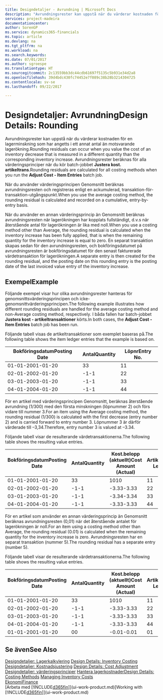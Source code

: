 ```yaml
---
title: Designdetaljer - Avrundning | Microsoft Docs
description: "Avrundningsrester kan uppstå när du värderar kostnaden för en lagerminskning som har angetts i ett annat antal än motsvarande lagerökning. Avrundningsrester beräknas för alla värderingsprinciper när du kör batch-jobbet **Justera kost. artikeltrans**."
services: project-madeira
documentationcenter: 
author: SorenGP
ms.service: dynamics365-financials
ms.topic: article
ms.devlang: na
ms.tgt_pltfrm: na
ms.workload: na
ms.search.keywords: 
ms.date: 07/01/2017
ms.author: sgroespe
ms.translationtype: HT
ms.sourcegitcommit: 2c13559bb3dc44cdb61697f5135c5b931e34d2a8
ms.openlocfilehash: 39d4bdc430fc74452e7f089c38b28b3214304725
ms.contentlocale: sv-se
ms.lasthandoff: 09/22/2017

---
```

# <a name="design-details-rounding"></a><span data-ttu-id="3a6a6-104">Designdetaljer: Avrundning</span><span class="sxs-lookup"><span data-stu-id="3a6a6-104">Design Details: Rounding</span></span>
<span data-ttu-id="3a6a6-105">Avrundningsrester kan uppstå när du värderar kostnaden för en lagerminskning som har angetts i ett annat antal än motsvarande lagerökning.</span><span class="sxs-lookup"><span data-stu-id="3a6a6-105">Rounding residuals can occur when you value the cost of an inventory decrease that is measured in a different quantity than the corresponding inventory increase.</span></span> <span data-ttu-id="3a6a6-106">Avrundningsrester beräknas för alla värderingsprinciper när du kör batch-jobbet **Justera kost. artikeltrans**.</span><span class="sxs-lookup"><span data-stu-id="3a6a6-106">Rounding residuals are calculated for all costing methods when you run the **Adjust Cost - Item Entries** batch job.</span></span>  

 <span data-ttu-id="3a6a6-107">När du använder värderingsprincipen Genomsnitt beräknas avrundningsresten och registreras enligt en ackumulerad, transaktion-för-transaktion-utgångspunkt.</span><span class="sxs-lookup"><span data-stu-id="3a6a6-107">When you use the average costing method, the rounding residual is calculated and recorded on a cumulative, entry-by-entry basis.</span></span>  

 <span data-ttu-id="3a6a6-108">När du använder en annan värderingsprincip än Genomsnitt beräknas avrundningsresten när lagerökningen har kopplats fullständigt, d.v.s när återstående antal för lagerökningen är lika med noll.</span><span class="sxs-lookup"><span data-stu-id="3a6a6-108">When you use a costing method other than Average, the rounding residual is calculated when the inventory increase has been fully applied, that is when the remaining quantity for the inventory increase is equal to zero.</span></span> <span data-ttu-id="3a6a6-109">En separat transaktion skapas sedan för den avrundningsresten, och bokföringsdatumet på avrundningsresten är bokföringsdatumet för den senast fakturerade värdetransaktion för lagerökningen.</span><span class="sxs-lookup"><span data-stu-id="3a6a6-109">A separate entry is then created for the rounding residual, and the posting date on this rounding entry is the posting date of the last invoiced value entry of the inventory increase.</span></span>  

## <a name="example"></a><span data-ttu-id="3a6a6-110">Exempel</span><span class="sxs-lookup"><span data-stu-id="3a6a6-110">Example</span></span>  
 <span data-ttu-id="3a6a6-111">Följande exempel visar hur olika avrundningsrester hanteras för genomsnittsvärderingsprincipen och icke-genomsnittvärderingsprincipen.</span><span class="sxs-lookup"><span data-stu-id="3a6a6-111">The following example illustrates how different rounding residuals are handled for the average costing method and non-Average costing method, respectively.</span></span> <span data-ttu-id="3a6a6-112">I båda fallen har batch-jobbet **Justera kost - artikeltransaktioner** körts.</span><span class="sxs-lookup"><span data-stu-id="3a6a6-112">In both cases, the **Adjust Cost - Item Entries** batch job has been run.</span></span>  

 <span data-ttu-id="3a6a6-113">Följande tabell visas de artikeltransaktioner som exemplet baseras på.</span><span class="sxs-lookup"><span data-stu-id="3a6a6-113">The following table shows the item ledger entries that the example is based on.</span></span>  

|<span data-ttu-id="3a6a6-114">Bokföringsdatum</span><span class="sxs-lookup"><span data-stu-id="3a6a6-114">Posting Date</span></span>|<span data-ttu-id="3a6a6-115">Antal</span><span class="sxs-lookup"><span data-stu-id="3a6a6-115">Quantity</span></span>|<span data-ttu-id="3a6a6-116">Löpnr</span><span class="sxs-lookup"><span data-stu-id="3a6a6-116">Entry No.</span></span>|  
|------------------|--------------|---------------|  
|<span data-ttu-id="3a6a6-117">01-01-20</span><span class="sxs-lookup"><span data-stu-id="3a6a6-117">01-01-20</span></span>|<span data-ttu-id="3a6a6-118">3</span><span class="sxs-lookup"><span data-stu-id="3a6a6-118">3</span></span>|<span data-ttu-id="3a6a6-119">1</span><span class="sxs-lookup"><span data-stu-id="3a6a6-119">1</span></span>|  
|<span data-ttu-id="3a6a6-120">02-01-20</span><span class="sxs-lookup"><span data-stu-id="3a6a6-120">02-01-20</span></span>|<span data-ttu-id="3a6a6-121">-1</span><span class="sxs-lookup"><span data-stu-id="3a6a6-121">-1</span></span>|<span data-ttu-id="3a6a6-122">2</span><span class="sxs-lookup"><span data-stu-id="3a6a6-122">2</span></span>|  
|<span data-ttu-id="3a6a6-123">03-01-20</span><span class="sxs-lookup"><span data-stu-id="3a6a6-123">03-01-20</span></span>|<span data-ttu-id="3a6a6-124">-1</span><span class="sxs-lookup"><span data-stu-id="3a6a6-124">-1</span></span>|<span data-ttu-id="3a6a6-125">3</span><span class="sxs-lookup"><span data-stu-id="3a6a6-125">3</span></span>|  
|<span data-ttu-id="3a6a6-126">04-01-20</span><span class="sxs-lookup"><span data-stu-id="3a6a6-126">04-01-20</span></span>|<span data-ttu-id="3a6a6-127">-1</span><span class="sxs-lookup"><span data-stu-id="3a6a6-127">-1</span></span>|<span data-ttu-id="3a6a6-128">4</span><span class="sxs-lookup"><span data-stu-id="3a6a6-128">4</span></span>|  

 <span data-ttu-id="3a6a6-129">För en artikel med värderingsprincipen Genomsnitt, beräknas återstående avrundning (1/300) med den första minskningen (löpnummer 2) och förs vidare till nummer 3.</span><span class="sxs-lookup"><span data-stu-id="3a6a6-129">For an item using the Average costing method, the rounding residual (1/300) is calculated with the first decrease (entry number 2) and is carried forward to entry number 3.</span></span> <span data-ttu-id="3a6a6-130">Löpnummer 3 är därför värderade till –3,34.</span><span class="sxs-lookup"><span data-stu-id="3a6a6-130">Therefore, entry number 3 is valued at –3.34.</span></span>  

 <span data-ttu-id="3a6a6-131">Följande tabell visar de resulterande värdetransaktionerna.</span><span class="sxs-lookup"><span data-stu-id="3a6a6-131">The following table shows the resulting value entries.</span></span>  

|<span data-ttu-id="3a6a6-132">Bokföringsdatum</span><span class="sxs-lookup"><span data-stu-id="3a6a6-132">Posting Date</span></span>|<span data-ttu-id="3a6a6-133">Antal</span><span class="sxs-lookup"><span data-stu-id="3a6a6-133">Quantity</span></span>|<span data-ttu-id="3a6a6-134">Kost.belopp (aktuellt)</span><span class="sxs-lookup"><span data-stu-id="3a6a6-134">Cost Amount (Actual)</span></span>|<span data-ttu-id="3a6a6-135">Artikeltrans.löpnr</span><span class="sxs-lookup"><span data-stu-id="3a6a6-135">Item Ledger Entry No.</span></span>|<span data-ttu-id="3a6a6-136">Löpnr</span><span class="sxs-lookup"><span data-stu-id="3a6a6-136">Entry No.</span></span>|  
|------------------|--------------|----------------------------|---------------------------|---------------|  
|<span data-ttu-id="3a6a6-137">01-01-20</span><span class="sxs-lookup"><span data-stu-id="3a6a6-137">01-01-20</span></span>|<span data-ttu-id="3a6a6-138">3</span><span class="sxs-lookup"><span data-stu-id="3a6a6-138">3</span></span>|<span data-ttu-id="3a6a6-139">10</span><span class="sxs-lookup"><span data-stu-id="3a6a6-139">10</span></span>|<span data-ttu-id="3a6a6-140">1</span><span class="sxs-lookup"><span data-stu-id="3a6a6-140">1</span></span>|<span data-ttu-id="3a6a6-141">1</span><span class="sxs-lookup"><span data-stu-id="3a6a6-141">1</span></span>|  
|<span data-ttu-id="3a6a6-142">02-01-20</span><span class="sxs-lookup"><span data-stu-id="3a6a6-142">02-01-20</span></span>|<span data-ttu-id="3a6a6-143">-1</span><span class="sxs-lookup"><span data-stu-id="3a6a6-143">-1</span></span>|<span data-ttu-id="3a6a6-144">-3.33</span><span class="sxs-lookup"><span data-stu-id="3a6a6-144">-3.33</span></span>|<span data-ttu-id="3a6a6-145">2</span><span class="sxs-lookup"><span data-stu-id="3a6a6-145">2</span></span>|<span data-ttu-id="3a6a6-146">2</span><span class="sxs-lookup"><span data-stu-id="3a6a6-146">2</span></span>|  
|<span data-ttu-id="3a6a6-147">03-01-20</span><span class="sxs-lookup"><span data-stu-id="3a6a6-147">03-01-20</span></span>|<span data-ttu-id="3a6a6-148">-1</span><span class="sxs-lookup"><span data-stu-id="3a6a6-148">-1</span></span>|<span data-ttu-id="3a6a6-149">-3.34</span><span class="sxs-lookup"><span data-stu-id="3a6a6-149">-3.34</span></span>|<span data-ttu-id="3a6a6-150">3</span><span class="sxs-lookup"><span data-stu-id="3a6a6-150">3</span></span>|<span data-ttu-id="3a6a6-151">3</span><span class="sxs-lookup"><span data-stu-id="3a6a6-151">3</span></span>|  
|<span data-ttu-id="3a6a6-152">04-01-20</span><span class="sxs-lookup"><span data-stu-id="3a6a6-152">04-01-20</span></span>|<span data-ttu-id="3a6a6-153">-1</span><span class="sxs-lookup"><span data-stu-id="3a6a6-153">-1</span></span>|<span data-ttu-id="3a6a6-154">-3.33</span><span class="sxs-lookup"><span data-stu-id="3a6a6-154">-3.33</span></span>|<span data-ttu-id="3a6a6-155">4</span><span class="sxs-lookup"><span data-stu-id="3a6a6-155">4</span></span>|<span data-ttu-id="3a6a6-156">4</span><span class="sxs-lookup"><span data-stu-id="3a6a6-156">4</span></span>|  

 <span data-ttu-id="3a6a6-157">För en artikel som använder en annan värderingsprincip än Genomsnitt beräknas avrundningsresten (0,01) när det återstående antalet för lagerökningen är noll.</span><span class="sxs-lookup"><span data-stu-id="3a6a6-157">For an item using a costing method other than Average, the rounding residual (0.01) is calculated when the remaining quantity for the inventory increase is zero.</span></span> <span data-ttu-id="3a6a6-158">Avrundningsresten har en separat transaktion (nummer 5).</span><span class="sxs-lookup"><span data-stu-id="3a6a6-158">The rounding residual has a separate entry (number 5).</span></span>  

 <span data-ttu-id="3a6a6-159">Följande tabell visar de resulterande värdetransaktionerna.</span><span class="sxs-lookup"><span data-stu-id="3a6a6-159">The following table shows the resulting value entries.</span></span>  

|<span data-ttu-id="3a6a6-160">Bokföringsdatum</span><span class="sxs-lookup"><span data-stu-id="3a6a6-160">Posting Date</span></span>|<span data-ttu-id="3a6a6-161">Antal</span><span class="sxs-lookup"><span data-stu-id="3a6a6-161">Quantity</span></span>|<span data-ttu-id="3a6a6-162">Kost.belopp (aktuellt)</span><span class="sxs-lookup"><span data-stu-id="3a6a6-162">Cost Amount (Actual)</span></span>|<span data-ttu-id="3a6a6-163">Artikeltrans.löpnr</span><span class="sxs-lookup"><span data-stu-id="3a6a6-163">Item Ledger Entry No.</span></span>|<span data-ttu-id="3a6a6-164">Löpnr</span><span class="sxs-lookup"><span data-stu-id="3a6a6-164">Entry No.</span></span>|  
|------------------|--------------|----------------------------|---------------------------|---------------|  
|<span data-ttu-id="3a6a6-165">01-01-20</span><span class="sxs-lookup"><span data-stu-id="3a6a6-165">01-01-20</span></span>|<span data-ttu-id="3a6a6-166">3</span><span class="sxs-lookup"><span data-stu-id="3a6a6-166">3</span></span>|<span data-ttu-id="3a6a6-167">10</span><span class="sxs-lookup"><span data-stu-id="3a6a6-167">10</span></span>|<span data-ttu-id="3a6a6-168">1</span><span class="sxs-lookup"><span data-stu-id="3a6a6-168">1</span></span>|<span data-ttu-id="3a6a6-169">1</span><span class="sxs-lookup"><span data-stu-id="3a6a6-169">1</span></span>|  
|<span data-ttu-id="3a6a6-170">02-01-20</span><span class="sxs-lookup"><span data-stu-id="3a6a6-170">02-01-20</span></span>|<span data-ttu-id="3a6a6-171">-1</span><span class="sxs-lookup"><span data-stu-id="3a6a6-171">-1</span></span>|<span data-ttu-id="3a6a6-172">-3.33</span><span class="sxs-lookup"><span data-stu-id="3a6a6-172">-3.33</span></span>|<span data-ttu-id="3a6a6-173">2</span><span class="sxs-lookup"><span data-stu-id="3a6a6-173">2</span></span>|<span data-ttu-id="3a6a6-174">2</span><span class="sxs-lookup"><span data-stu-id="3a6a6-174">2</span></span>|  
|<span data-ttu-id="3a6a6-175">03-01-20</span><span class="sxs-lookup"><span data-stu-id="3a6a6-175">03-01-20</span></span>|<span data-ttu-id="3a6a6-176">-1</span><span class="sxs-lookup"><span data-stu-id="3a6a6-176">-1</span></span>|<span data-ttu-id="3a6a6-177">-3.33</span><span class="sxs-lookup"><span data-stu-id="3a6a6-177">-3.33</span></span>|<span data-ttu-id="3a6a6-178">3</span><span class="sxs-lookup"><span data-stu-id="3a6a6-178">3</span></span>|<span data-ttu-id="3a6a6-179">3</span><span class="sxs-lookup"><span data-stu-id="3a6a6-179">3</span></span>|  
|<span data-ttu-id="3a6a6-180">04-01-20</span><span class="sxs-lookup"><span data-stu-id="3a6a6-180">04-01-20</span></span>|<span data-ttu-id="3a6a6-181">-1</span><span class="sxs-lookup"><span data-stu-id="3a6a6-181">-1</span></span>|<span data-ttu-id="3a6a6-182">-3.33</span><span class="sxs-lookup"><span data-stu-id="3a6a6-182">-3.33</span></span>|<span data-ttu-id="3a6a6-183">4</span><span class="sxs-lookup"><span data-stu-id="3a6a6-183">4</span></span>|<span data-ttu-id="3a6a6-184">4</span><span class="sxs-lookup"><span data-stu-id="3a6a6-184">4</span></span>|  
|<span data-ttu-id="3a6a6-185">01-01-20</span><span class="sxs-lookup"><span data-stu-id="3a6a6-185">01-01-20</span></span>|<span data-ttu-id="3a6a6-186">0</span><span class="sxs-lookup"><span data-stu-id="3a6a6-186">0</span></span>|<span data-ttu-id="3a6a6-187">-0.01</span><span class="sxs-lookup"><span data-stu-id="3a6a6-187">-0.01</span></span>|<span data-ttu-id="3a6a6-188">0</span><span class="sxs-lookup"><span data-stu-id="3a6a6-188">1</span></span>|<span data-ttu-id="3a6a6-189">5</span><span class="sxs-lookup"><span data-stu-id="3a6a6-189">5</span></span>|  

## <a name="see-also"></a><span data-ttu-id="3a6a6-190">Se även</span><span class="sxs-lookup"><span data-stu-id="3a6a6-190">See Also</span></span>  
 <span data-ttu-id="3a6a6-191">[Designdetaljer: Lagerkalkylering](design-details-inventory-costing.md) </span><span class="sxs-lookup"><span data-stu-id="3a6a6-191">[Design Details: Inventory Costing](design-details-inventory-costing.md) </span></span>  
 <span data-ttu-id="3a6a6-192">[Designdetaljer: Kostnadsjustering](design-details-cost-adjustment.md) </span><span class="sxs-lookup"><span data-stu-id="3a6a6-192">[Design Details: Cost Adjustment](design-details-cost-adjustment.md) </span></span>  
 <span data-ttu-id="3a6a6-193">[Designdetaljer: värderingsprinciper](design-details-costing-methods.md) [Hantera lagerkostnader](finance-manage-inventory-costs.md)</span><span class="sxs-lookup"><span data-stu-id="3a6a6-193">[Design Details: Costing Methods](design-details-costing-methods.md) [Managing Inventory Costs](finance-manage-inventory-costs.md)</span></span>  
 [<span data-ttu-id="3a6a6-194">Ekonomi</span><span class="sxs-lookup"><span data-stu-id="3a6a6-194">Finance</span></span>](finance.md)  
 <span data-ttu-id="3a6a6-195">[Arbeta med [!INCLUDE[d365fin](includes/d365fin_md.md)]](ui-work-product.md)</span><span class="sxs-lookup"><span data-stu-id="3a6a6-195">[Working with [!INCLUDE[d365fin](includes/d365fin_md.md)]](ui-work-product.md)</span></span>

